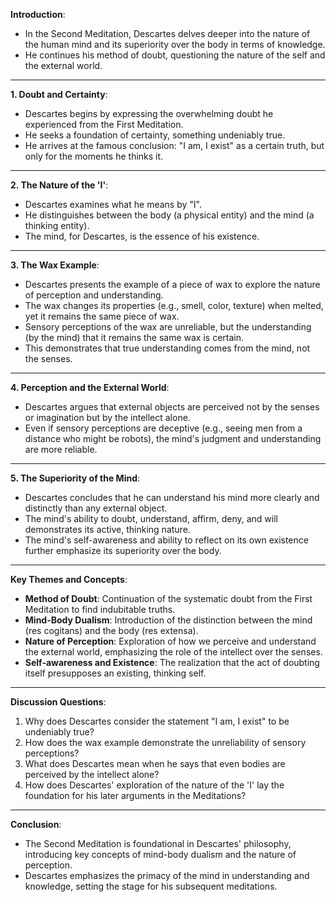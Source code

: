 **Introduction**:

- In the Second Meditation, Descartes delves deeper into the nature of the human mind and its superiority over the body in terms of knowledge.
- He continues his method of doubt, questioning the nature of the self and the external world.

---

**1. Doubt and Certainty**:

- Descartes begins by expressing the overwhelming doubt he experienced from the First Meditation.
- He seeks a foundation of certainty, something undeniably true.
- He arrives at the famous conclusion: "I am, I exist" as a certain truth, but only for the moments he thinks it.

---

**2. The Nature of the 'I'**:

- Descartes examines what he means by "I".
- He distinguishes between the body (a physical entity) and the mind (a thinking entity).
- The mind, for Descartes, is the essence of his existence.

---

**3. The Wax Example**:

- Descartes presents the example of a piece of wax to explore the nature of perception and understanding.
- The wax changes its properties (e.g., smell, color, texture) when melted, yet it remains the same piece of wax.
- Sensory perceptions of the wax are unreliable, but the understanding (by the mind) that it remains the same wax is certain.
- This demonstrates that true understanding comes from the mind, not the senses.

---

**4. Perception and the External World**:

- Descartes argues that external objects are perceived not by the senses or imagination but by the intellect alone.
- Even if sensory perceptions are deceptive (e.g., seeing men from a distance who might be robots), the mind's judgment and understanding are more reliable.

---

**5. The Superiority of the Mind**:

- Descartes concludes that he can understand his mind more clearly and distinctly than any external object.
- The mind's ability to doubt, understand, affirm, deny, and will demonstrates its active, thinking nature.
- The mind's self-awareness and ability to reflect on its own existence further emphasize its superiority over the body.

---

**Key Themes and Concepts**:

- **Method of Doubt**: Continuation of the systematic doubt from the First Meditation to find indubitable truths.
- **Mind-Body Dualism**: Introduction of the distinction between the mind (res cogitans) and the body (res extensa).
- **Nature of Perception**: Exploration of how we perceive and understand the external world, emphasizing the role of the intellect over the senses.
- **Self-awareness and Existence**: The realization that the act of doubting itself presupposes an existing, thinking self.

---

**Discussion Questions**:

1. Why does Descartes consider the statement "I am, I exist" to be undeniably true?
2. How does the wax example demonstrate the unreliability of sensory perceptions?
3. What does Descartes mean when he says that even bodies are perceived by the intellect alone?
4. How does Descartes' exploration of the nature of the 'I' lay the foundation for his later arguments in the Meditations?

---

**Conclusion**:

- The Second Meditation is foundational in Descartes' philosophy, introducing key concepts of mind-body dualism and the nature of perception.
- Descartes emphasizes the primacy of the mind in understanding and knowledge, setting the stage for his subsequent meditations.